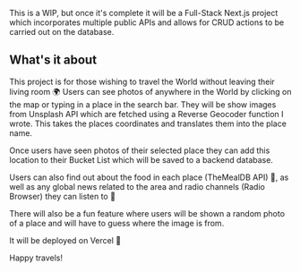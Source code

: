 This is a WIP, but once it's complete it will be a Full-Stack Next.js project which incorporates multiple public APIs and allows for CRUD actions to be carried out on the database.

## What's it about

This project is for those wishing to travel the World without leaving their living room 🌍 Users can see photos of anywhere in the World by clicking on the map or typing in a place in the search bar. They will be show images from Unsplash API which are fetched using a Reverse Geocoder function I wrote. This takes the places coordinates and translates them into the place name.

Once users have seen photos of their selected place they can add this location to their Bucket List which will be saved to a backend database.

Users can also find out about the food in each place (TheMealDB API) 🌮, as well as any global news related to the area and radio channels (Radio Browser) they can listen to 🎵

There will also be a fun feature where users will be shown a random photo of a place and will have to guess where the image is from.

It will be deployed on Vercel 🚀

Happy travels!

